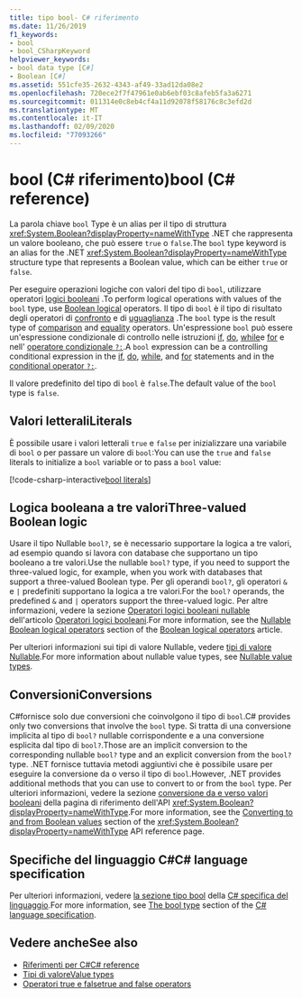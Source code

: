 ```yaml
---
title: tipo bool- C# riferimento
ms.date: 11/26/2019
f1_keywords:
- bool
- bool_CSharpKeyword
helpviewer_keywords:
- bool data type [C#]
- Boolean [C#]
ms.assetid: 551cfe35-2632-4343-af49-33ad12da08e2
ms.openlocfilehash: 720ece2f7f47961e0ab6ebf03c8afeb5fa3a6271
ms.sourcegitcommit: 011314e0c8eb4cf4a11d92078f58176c8c3efd2d
ms.translationtype: MT
ms.contentlocale: it-IT
ms.lasthandoff: 02/09/2020
ms.locfileid: "77093266"
---
```

# <a name="bool-c-reference"></a><span data-ttu-id="d7b68-102">bool (C# riferimento)</span><span class="sxs-lookup"><span data-stu-id="d7b68-102">bool (C# reference)</span></span>

<span data-ttu-id="d7b68-103">La parola chiave `bool` Type è un alias per il tipo di struttura <xref:System.Boolean?displayProperty=nameWithType> .NET che rappresenta un valore booleano, che può essere `true` o `false`.</span><span class="sxs-lookup"><span data-stu-id="d7b68-103">The `bool` type keyword is an alias for the .NET <xref:System.Boolean?displayProperty=nameWithType> structure type that represents a Boolean value, which can be either `true` or `false`.</span></span>

<span data-ttu-id="d7b68-104">Per eseguire operazioni logiche con valori del tipo di `bool`, utilizzare operatori [logici booleani](../operators/boolean-logical-operators.md) .</span><span class="sxs-lookup"><span data-stu-id="d7b68-104">To perform logical operations with values of the `bool` type, use [Boolean logical](../operators/boolean-logical-operators.md) operators.</span></span> <span data-ttu-id="d7b68-105">Il tipo di `bool` è il tipo di risultato degli operatori di [confronto](../operators/comparison-operators.md) e di [uguaglianza](../operators/equality-operators.md) .</span><span class="sxs-lookup"><span data-stu-id="d7b68-105">The `bool` type is the result type of [comparison](../operators/comparison-operators.md) and [equality](../operators/equality-operators.md) operators.</span></span> <span data-ttu-id="d7b68-106">Un'espressione `bool` può essere un'espressione condizionale di controllo nelle istruzioni [if](../keywords/if-else.md), [do](../keywords/do.md), [while](../keywords/while.md)e [for](../keywords/for.md) e nell' [operatore condizionale `?:`](../operators/conditional-operator.md).</span><span class="sxs-lookup"><span data-stu-id="d7b68-106">A `bool` expression can be a controlling conditional expression in the [if](../keywords/if-else.md), [do](../keywords/do.md), [while](../keywords/while.md), and [for](../keywords/for.md) statements and in the [conditional operator `?:`](../operators/conditional-operator.md).</span></span>

<span data-ttu-id="d7b68-107">Il valore predefinito del tipo di `bool` è `false`.</span><span class="sxs-lookup"><span data-stu-id="d7b68-107">The default value of the `bool` type is `false`.</span></span>

## <a name="literals"></a><span data-ttu-id="d7b68-108">Valori letterali</span><span class="sxs-lookup"><span data-stu-id="d7b68-108">Literals</span></span>

<span data-ttu-id="d7b68-109">È possibile usare i valori letterali `true` e `false` per inizializzare una variabile di `bool` o per passare un valore di `bool`:</span><span class="sxs-lookup"><span data-stu-id="d7b68-109">You can use the `true` and `false` literals to initialize a `bool` variable or to pass a `bool` value:</span></span>

[!code-csharp-interactive[bool literals](~/samples/csharp/language-reference/builtin-types/BoolType.cs#Literals)]

## <a name="three-valued-boolean-logic"></a><span data-ttu-id="d7b68-110">Logica booleana a tre valori</span><span class="sxs-lookup"><span data-stu-id="d7b68-110">Three-valued Boolean logic</span></span>

<span data-ttu-id="d7b68-111">Usare il tipo Nullable `bool?`, se è necessario supportare la logica a tre valori, ad esempio quando si lavora con database che supportano un tipo booleano a tre valori.</span><span class="sxs-lookup"><span data-stu-id="d7b68-111">Use the nullable `bool?` type, if you need to support the three-valued logic, for example, when you work with databases that support a three-valued Boolean type.</span></span> <span data-ttu-id="d7b68-112">Per gli operandi `bool?`, gli operatori `&` e `|` predefiniti supportano la logica a tre valori.</span><span class="sxs-lookup"><span data-stu-id="d7b68-112">For the `bool?` operands, the predefined `&` and `|` operators support the three-valued logic.</span></span> <span data-ttu-id="d7b68-113">Per altre informazioni, vedere la sezione [Operatori logici booleani nullable](../operators/boolean-logical-operators.md#nullable-boolean-logical-operators) dell'articolo [Operatori logici booleani](../operators/boolean-logical-operators.md).</span><span class="sxs-lookup"><span data-stu-id="d7b68-113">For more information, see the [Nullable Boolean logical operators](../operators/boolean-logical-operators.md#nullable-boolean-logical-operators) section of the [Boolean logical operators](../operators/boolean-logical-operators.md) article.</span></span>

<span data-ttu-id="d7b68-114">Per ulteriori informazioni sui tipi di valore Nullable, vedere [tipi di valore Nullable](nullable-value-types.md).</span><span class="sxs-lookup"><span data-stu-id="d7b68-114">For more information about nullable value types, see [Nullable value types](nullable-value-types.md).</span></span>

## <a name="conversions"></a><span data-ttu-id="d7b68-115">Conversioni</span><span class="sxs-lookup"><span data-stu-id="d7b68-115">Conversions</span></span>

<span data-ttu-id="d7b68-116">C#fornisce solo due conversioni che coinvolgono il tipo di `bool`.</span><span class="sxs-lookup"><span data-stu-id="d7b68-116">C# provides only two conversions that involve the `bool` type.</span></span> <span data-ttu-id="d7b68-117">Si tratta di una conversione implicita al tipo di `bool?` nullable corrispondente e a una conversione esplicita dal tipo di `bool?`.</span><span class="sxs-lookup"><span data-stu-id="d7b68-117">Those are an implicit conversion to the corresponding nullable `bool?` type and an explicit conversion from the `bool?` type.</span></span> <span data-ttu-id="d7b68-118">.NET fornisce tuttavia metodi aggiuntivi che è possibile usare per eseguire la conversione da o verso il tipo di `bool`.</span><span class="sxs-lookup"><span data-stu-id="d7b68-118">However, .NET provides additional methods that you can use to convert to or from the `bool` type.</span></span> <span data-ttu-id="d7b68-119">Per ulteriori informazioni, vedere la sezione [conversione da e verso valori booleani](/dotnet/api/system.boolean#converting-to-and-from-boolean-values) della pagina di riferimento dell'API <xref:System.Boolean?displayProperty=nameWithType>.</span><span class="sxs-lookup"><span data-stu-id="d7b68-119">For more information, see the [Converting to and from Boolean values](/dotnet/api/system.boolean#converting-to-and-from-boolean-values) section of the <xref:System.Boolean?displayProperty=nameWithType> API reference page.</span></span>

## <a name="c-language-specification"></a><span data-ttu-id="d7b68-120">Specifiche del linguaggio C#</span><span class="sxs-lookup"><span data-stu-id="d7b68-120">C# language specification</span></span>

<span data-ttu-id="d7b68-121">Per ulteriori informazioni, vedere [la sezione tipo bool](~/_csharplang/spec/types.md#the-bool-type) della [ C# specifica del linguaggio](~/_csharplang/spec/introduction.md).</span><span class="sxs-lookup"><span data-stu-id="d7b68-121">For more information, see [The bool type](~/_csharplang/spec/types.md#the-bool-type) section of the [C# language specification](~/_csharplang/spec/introduction.md).</span></span>

## <a name="see-also"></a><span data-ttu-id="d7b68-122">Vedere anche</span><span class="sxs-lookup"><span data-stu-id="d7b68-122">See also</span></span>

- [<span data-ttu-id="d7b68-123">Riferimenti per C#</span><span class="sxs-lookup"><span data-stu-id="d7b68-123">C# reference</span></span>](../index.md)
- [<span data-ttu-id="d7b68-124">Tipi di valore</span><span class="sxs-lookup"><span data-stu-id="d7b68-124">Value types</span></span>](value-types.md)
- [<span data-ttu-id="d7b68-125">Operatori true e false</span><span class="sxs-lookup"><span data-stu-id="d7b68-125">true and false operators</span></span>](../operators/true-false-operators.md)
